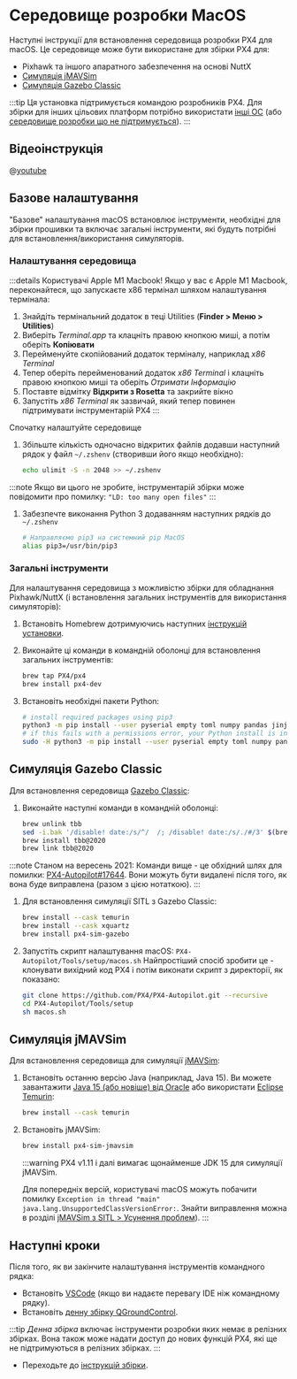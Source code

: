 # Середовище розробки MacOS

Наступні інструкції для встановлення середовища розробки PX4 для macOS. Це середовище може бути використане для збірки PX4 для:

- Pixhawk та іншого апаратного забезпечення на основі NuttX
- [Симуляція jMAVSim](../sim_jmavsim/README.md)
- [Симуляція Gazebo Classic](../sim_gazebo_classic/README.md)

:::tip
Ця установка підтримується командою розробників PX4. Для збірки для інших цільових платформ потрібно використати [інші ОС](../dev_setup/dev_env.md#supported-targets) (або [середовище розробки що не підтримується](../advanced/community_supported_dev_env.md)).
:::

## Відеоінструкція

@[youtube](https://youtu.be/tMbMGiMs1cQ)

## Базове налаштування

"Базове" налаштування macOS встановлює інструменти, необхідні для збірки прошивки та включає загальні інструменти, які будуть потрібні для встановлення/використання симуляторів.

### Налаштування середовища

:::details
Користувачі Apple M1 Macbook! Якщо у вас є Apple M1 Macbook, переконайтеся, що запускаєте x86 термінал шляхом налаштування термінала:

1. Знайдіть термінальний додаток в теці Utilities (**Finder > Меню > Utilities**)
2. Виберіть _Terminal.app_ та клацніть правою кнопкою миші, а потім оберіть **Копіювати**
3. Перейменуйте скопійований додаток терміналу, наприклад _x86 Terminal_
4. Тепер оберіть перейменований додаток _x86 Terminal_ і клацніть правою кнопкою миші та оберіть _Отримати Інформацію_
5. Поставте відмітку **Відкрити з Rosetta** та закрийте вікно
6. Запустіть _x86 Terminal_ як зазвичай, який тепер повинен підтримувати інструментарій PX4
:::

Спочатку налаштуйте середовище

1. Збільште кількість одночасно відкритих файлів додавши наступний рядок у файл `~/.zshenv` (створивши його якщо необхідно):

   ```sh
   echo ulimit -S -n 2048 >> ~/.zshenv
   ```

:::note
Якщо ви цього не зробите, інструментарій збірки може повідомити про помилку: `"LD: too many open files"`
:::

1. Забезпечте виконання Python 3 додаванням наступних рядків до `~/.zshenv`

   ```sh
   # Направляємо pip3 на системний pip MacOS 
   alias pip3=/usr/bin/pip3
   ```

### Загальні інструменти

Для налаштування середовища з можливістю збірки для обладнання Pixhawk/NuttX (і встановлення загальних інструментів для використання симуляторів):

1. Встановіть Homebrew дотримуючись наступних [інструкцій установки](https://brew.sh).
1. Виконайте ці команди в командній оболонці для встановлення загальних інструментів:

   ```sh
   brew tap PX4/px4
   brew install px4-dev
   ```

1. Встановіть необхідні пакети Python:

   ```sh
   # install required packages using pip3
   python3 -m pip install --user pyserial empty toml numpy pandas jinja2 pyyaml pyros-genmsg packaging kconfiglib future jsonschema
   # if this fails with a permissions error, your Python install is in a system path - use this command instead:
   sudo -H python3 -m pip install --user pyserial empty toml numpy pandas jinja2 pyyaml pyros-genmsg packaging kconfiglib future jsonschema
   ```

## Симуляція Gazebo Classic

Для встановлення середовища [Gazebo Classic](../sim_gazebo_classic/README.md):

1. Виконайте наступні команди в командній оболонці:

   ```sh
   brew unlink tbb
   sed -i.bak '/disable! date:/s/^/  /; /disable! date:/s/./#/3' $(brew --prefix)/Library/Taps/homebrew/homebrew-core/Formula/tbb@2020.rb
   brew install tbb@2020
   brew link tbb@2020
   ```

:::note
Станом на вересень 2021: Команди вище - це обхідний шлях для помилки: [PX4-Autopilot#17644](https://github.com/PX4/PX4-Autopilot/issues/17644). Вони можуть бути видалені після того, як вона буде виправлена (разом з цією нотаткою).
:::

1. Для встановлення симуляції SITL з Gazebo Classic:

   ```sh
   brew install --cask temurin
   brew install --cask xquartz
   brew install px4-sim-gazebo
   ```

1. Запустіть скрипт налаштування macOS: `PX4-Autopilot/Tools/setup/macos.sh` Найпростіший спосіб зробити це - клонувати вихідний код PX4 і потім виконати скрипт з директорії, як показано:

   ```sh
   git clone https://github.com/PX4/PX4-Autopilot.git --recursive
   cd PX4-Autopilot/Tools/setup
   sh macos.sh
   ```

## Симуляція jMAVSim

Для встановлення середовища для симуляції [jMAVSim](../sim_jmavsim/README.md):

1. Встановіть останню версію Java (наприклад, Java 15). Ви можете завантажити [Java 15 (або новіше) від Oracle](https://www.oracle.com/java/technologies/javase-downloads.html) або використати [Eclipse Temurin](https://adoptium.net):

   ```sh
   brew install --cask temurin
   ```

1. Встановіть jMAVSim:

   ```sh
   brew install px4-sim-jmavsim
   ```

   :::warning PX4 v1.11 і далі вимагає щонайменше JDK 15 для симуляції jMAVSim.

   Для попередніх версій, користувачі macOS можуть побачити помилку `Exception in thread "main" java.lang.UnsupportedClassVersionError:`. Знайти виправлення можна в розділі [jMAVSim з SITL > Усунення проблем](../sim_jmavsim/README.md#troubleshooting)).
:::

## Наступні кроки

Після того, як ви закінчите налаштування інструментів командного рядка:

- Встановіть [VSCode](../dev_setup/vscode.md) (якщо ви надаєте перевагу IDE ніж командному рядку).
- Встановіть [денну збірку QGroundControl](https://docs.qgroundcontrol.com/master/en/qgc-user-guide/releases/daily_builds.html).

:::tip
_Денна збірка_ включає інструменти розробки яких немає в релізних збірках. Вона також може надати доступ до нових функцій PX4, які ще не підтримуються в релізних збірках.
:::

- Переходьте до [інструкцій збірки](../dev_setup/building_px4.md).
